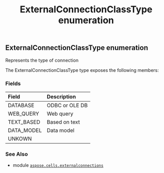 ﻿---
title: ExternalConnectionClassType enumeration
second_title: Aspose.Cells for Python via .NET API References
description: 
type: docs
weight: 100
url: /aspose.cells.externalconnections/externalconnectionclasstype/
is_root: false
---

## ExternalConnectionClassType enumeration

Represents the type of connection



The ExternalConnectionClassType type exposes the following members:

### Fields
| Field | Description |
| :- | :- |
| DATABASE | ODBC or OLE DB |
| WEB_QUERY | Web query |
| TEXT_BASED | Based on text |
| DATA_MODEL | Data model |
| UNKOWN |  |



### See Also
* module [`aspose.cells.externalconnections`](..)
